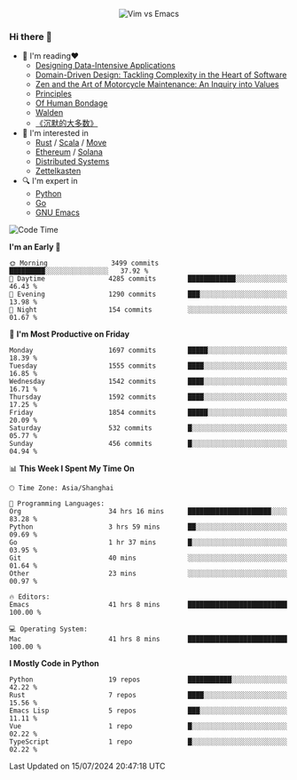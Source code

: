 <p align="center">
    <img src="https://gist.githubusercontent.com/coldnight/e696baffb094e71c96cb302118878eae/raw/40ea5053a6f66cc65f90f437e4173497da225958/banner.gif" alt="Vim vs Emacs" />
</p>

### Hi there 👋

- 📖 I'm reading❤️
    + [Designing Data-Intensive Applications](https://www.oreilly.com/library/view/designing-data-intensive-applications/9781491903063/)
    + [Domain-Driven Design: Tackling Complexity in the Heart of Software](https://www.dddcommunity.org/book/evans_2003/)
    + [Zen and the Art of Motorcycle Maintenance: An Inquiry into Values](https://en.wikipedia.org/wiki/Zen_and_the_Art_of_Motorcycle_Maintenance)
    + [Principles](https://www.principles.com/)
    + [Of Human Bondage](https://en.wikipedia.org/wiki/Of_Human_Bondage)
    + [Walden](https://en.wikipedia.org/wiki/Walden)
    + [《沉默的大多数》](https://en.wikipedia.org/wiki/Silent_majority)
- 🌱 I'm interested in
    + [Rust](https://www.rust-lang.org/) / [Scala](https://www.scala-lang.org/) / [Move](https://github.com/move-language/move/)
    + [Ethereum](https://ethereum.org/en/) / [Solana](https://solana.com/)
	+ [Distributed Systems](https://www.linuxzen.com/notes/topics/20200320174417_%E5%88%86%E5%B8%83%E5%BC%8F/)
	+ [Zettelkasten](https://www.linuxzen.com/notes/notes/20220120080920-slip_box/)
- 🔍 I'm expert in
    + [Python](https://www.python.org/)
    + [Go](https://go.dev/)
    + [GNU Emacs](https://www.gnu.org/software/emacs/)

<!--START_SECTION:waka-->
![Code Time](http://img.shields.io/badge/Code%20Time-2%2C978%20hrs%2018%20mins-blue)

**I'm an Early 🐤** 

```text
🌞 Morning                3499 commits        █████████░░░░░░░░░░░░░░░░   37.92 % 
🌆 Daytime                4285 commits        ████████████░░░░░░░░░░░░░   46.43 % 
🌃 Evening                1290 commits        ███░░░░░░░░░░░░░░░░░░░░░░   13.98 % 
🌙 Night                  154 commits         ░░░░░░░░░░░░░░░░░░░░░░░░░   01.67 % 
```
📅 **I'm Most Productive on Friday** 

```text
Monday                   1697 commits        █████░░░░░░░░░░░░░░░░░░░░   18.39 % 
Tuesday                  1555 commits        ████░░░░░░░░░░░░░░░░░░░░░   16.85 % 
Wednesday                1542 commits        ████░░░░░░░░░░░░░░░░░░░░░   16.71 % 
Thursday                 1592 commits        ████░░░░░░░░░░░░░░░░░░░░░   17.25 % 
Friday                   1854 commits        █████░░░░░░░░░░░░░░░░░░░░   20.09 % 
Saturday                 532 commits         █░░░░░░░░░░░░░░░░░░░░░░░░   05.77 % 
Sunday                   456 commits         █░░░░░░░░░░░░░░░░░░░░░░░░   04.94 % 
```


📊 **This Week I Spent My Time On** 

```text
🕑︎ Time Zone: Asia/Shanghai

💬 Programming Languages: 
Org                      34 hrs 16 mins      █████████████████████░░░░   83.28 % 
Python                   3 hrs 59 mins       ██░░░░░░░░░░░░░░░░░░░░░░░   09.69 % 
Go                       1 hr 37 mins        █░░░░░░░░░░░░░░░░░░░░░░░░   03.95 % 
Git                      40 mins             ░░░░░░░░░░░░░░░░░░░░░░░░░   01.64 % 
Other                    23 mins             ░░░░░░░░░░░░░░░░░░░░░░░░░   00.97 % 

🔥 Editors: 
Emacs                    41 hrs 8 mins       █████████████████████████   100.00 % 

💻 Operating System: 
Mac                      41 hrs 8 mins       █████████████████████████   100.00 % 
```

**I Mostly Code in Python** 

```text
Python                   19 repos            ███████████░░░░░░░░░░░░░░   42.22 % 
Rust                     7 repos             ████░░░░░░░░░░░░░░░░░░░░░   15.56 % 
Emacs Lisp               5 repos             ███░░░░░░░░░░░░░░░░░░░░░░   11.11 % 
Vue                      1 repo              █░░░░░░░░░░░░░░░░░░░░░░░░   02.22 % 
TypeScript               1 repo              █░░░░░░░░░░░░░░░░░░░░░░░░   02.22 % 
```




 Last Updated on 15/07/2024 20:47:18 UTC
<!--END_SECTION:waka-->

